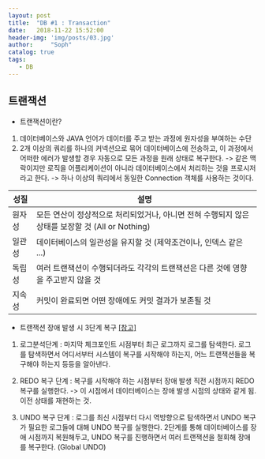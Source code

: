 ```yaml
---
layout: post
title:  "DB #1 : Transaction"
date:   2018-11-22 15:52:00
header-img: 'img/posts/03.jpg'
author:     "Soph"
catalog: true
tags:
   - DB
---
```


## 트랜잭션

- 트랜잭션이란?
1. 데이터베이스와 JAVA 언어가 데이터를 주고 받는 과정에 원자성을 부여하는 수단
2. 2개 이상의 쿼리를 하나의 커넥션으로 묶어 데이터베이스에 전송하고, 이 과정에서 어떠한 에러가 발생할 경우 자동으로 모든 과정을 원래 상태로 복구한다.
-> 같은 맥락이지만 로직을 어플리케이션이 아니라 데이터베이스에서 처리하는 것을 프로시저라고 한다.
-> 하나 이상의 쿼리에서 동일한 Connection 객체를 사용하는 것이다.

| 성질 | 설명 |
|--------|--------|
| 원자성 | 모든 연산이 정상적으로 처리되었거나, 아니면 전혀 수행되지 않은 상태를 보장할 것 (All or Nothing) |
| 일관성 | 데이터베이스의 일관성을 유지할 것 (제약조건이나, 인덱스 같은 ...) |
| 독립성 | 여러 트랜잭션이 수행되더라도 각각의 트랜잭션은 다른 것에 영향을 주고받지 않을 것 |
| 지속성 | 커밋이 완료되면 어떤 장애에도 커밋 결과가 보존될 것 |


- 트랜잭션 장애 발생 시 3단계 복구 [[참고]](https://d2.naver.com/helloworld/407507)

1) 로그분석단계
: 마지막 체크포인트 시점부터 최근 로그까지 로그를 탐색한다. 로그를 탐색하면서 어디서부터 시스템이 복구를 시작해야 하는지, 어느 트랜잭션들을 복구해야 하는지 등등을 알아낸다.

2) REDO 복구 단계
: 복구를 시작해야 하는 시점부터 장애 발생 직전 시점까지 REDO 복구를 실행한다.
-> 이 시점에서 데이터베이스는 장애 발생 시점의 상태와 같게 됨. 이전 상태를 재현하는 것.

3) UNDO 복구 단계
: 로그를 최신 시점부터 다시 역방향으로 탐색하면서 UNDO 복구가 필요한 로그들에 대해 UNDO 복구를 실행한다. 2단계를 통해 데이터베이스를 장애 시점까지 복원해두고, UNDO 복구를 진행하면서 여러 트랜잭션을 철회해 장애를 복구한다. (Global UNDO)


  

